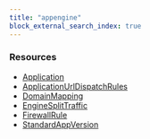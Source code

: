 ```yaml
---
title: "appengine"
block_external_search_index: true
---
```


<!-- WARNING: this file was generated by Pulumi Docs Generator. -->
<!-- Do not edit by hand unless you're certain you know what you are doing! -->

<h3>Resources</h3>
<ul class="api">
    <li><a href="application"><span class="symbol resource"></span>Application</a></li>
    <li><a href="applicationurldispatchrules"><span class="symbol resource"></span>ApplicationUrlDispatchRules</a></li>
    <li><a href="domainmapping"><span class="symbol resource"></span>DomainMapping</a></li>
    <li><a href="enginesplittraffic"><span class="symbol resource"></span>EngineSplitTraffic</a></li>
    <li><a href="firewallrule"><span class="symbol resource"></span>FirewallRule</a></li>
    <li><a href="standardappversion"><span class="symbol resource"></span>StandardAppVersion</a></li>
</ul>

